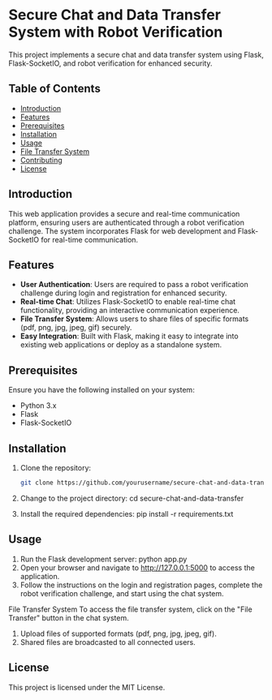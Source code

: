 # Secure Chat and Data Transfer System with Robot Verification

This project implements a secure chat and data transfer system using Flask, Flask-SocketIO, and robot verification for enhanced security.

## Table of Contents

- [Introduction](#introduction)
- [Features](#features)
- [Prerequisites](#prerequisites)
- [Installation](#installation)
- [Usage](#usage)
- [File Transfer System](#file-transfer-system)
- [Contributing](#contributing)
- [License](#license)

## Introduction

This web application provides a secure and real-time communication platform, ensuring users are authenticated through a robot verification challenge. The system incorporates Flask for web development and Flask-SocketIO for real-time communication.

## Features

- **User Authentication**: Users are required to pass a robot verification challenge during login and registration for enhanced security.
- **Real-time Chat**: Utilizes Flask-SocketIO to enable real-time chat functionality, providing an interactive communication experience.
- **File Transfer System**: Allows users to share files of specific formats (pdf, png, jpg, jpeg, gif) securely.
- **Easy Integration**: Built with Flask, making it easy to integrate into existing web applications or deploy as a standalone system.

## Prerequisites

Ensure you have the following installed on your system:

- Python 3.x
- Flask
- Flask-SocketIO

## Installation

1. Clone the repository:

   ```bash
   git clone https://github.com/yourusername/secure-chat-and-data-transfer.git
2. Change to the project directory:
   cd secure-chat-and-data-transfer
3. Install the required dependencies:
   pip install -r requirements.txt
   
## Usage
1. Run the Flask development server:
   python app.py
2. Open your browser and navigate to http://127.0.0.1:5000 to access the application.
3. Follow the instructions on the login and registration pages, complete the robot verification challenge, and start using the chat system.

File Transfer System
To access the file transfer system, click on the "File Transfer" button in the chat system.

1. Upload files of supported formats (pdf, png, jpg, jpeg, gif).
2. Shared files are broadcasted to all connected users.

## License
This project is licensed under the MIT License.
